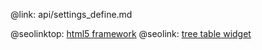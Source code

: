 @link: api/settings_define.md

@seolinktop: [html5 framework](https://webix.com)
@seolink: [tree table widget](https://webix.com/widget/treetable/)